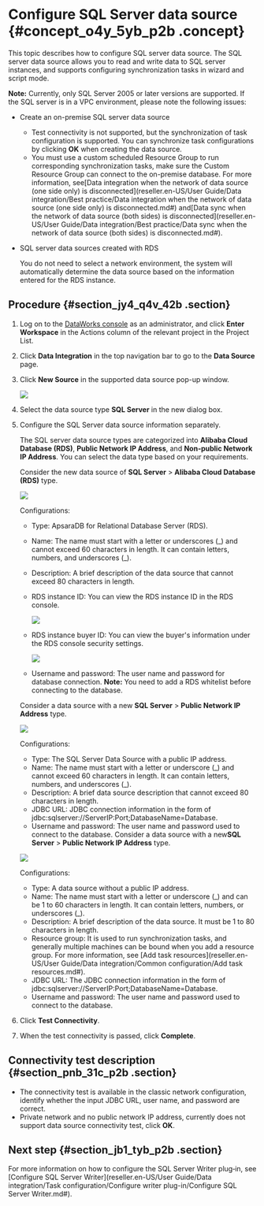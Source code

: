 # Configure SQL Server data source {#concept_o4y_5yb_p2b .concept}

This topic describes how to configure SQL server data source. The SQL server data source allows you to read and write data to SQL server instances, and supports configuring synchronization tasks in wizard and script mode.

**Note:** Currently, only SQL Server 2005 or later versions are supported. If the SQL server is in a VPC environment, please note the following issues:

-   Create an on-premise SQL server data source
    -   Test connectivity is not supported, but the synchronization of task configuration is supported. You can synchronize task configurations by clicking **OK** when creating the data source.
    -   You must use a custom scheduled Resource Group to run corresponding synchronization tasks, make sure the Custom Resource Group can connect to the on-premise database. For more information, see[Data integration when the network of data source \(one side only\) is disconnected](reseller.en-US/User Guide/Data integration/Best practice/Data integration when the network of data source (one side only) is disconnected.md#) and[Data sync when the network of data source \(both sides\) is disconnected](reseller.en-US/User Guide/Data integration/Best practice/Data sync when the network of data source (both sides) is disconnected.md#).
-   SQL server data sources created with RDS

    You do not need to select a network environment, the system will automatically determine the data source based on the information entered for the RDS instance.


## Procedure {#section_jy4_q4v_42b .section}

1.  Log on to the [DataWorks console](https://partners-intl.aliyun.com) as an administrator, and click **Enter Workspace** in the Actions column of the relevant project in the Project List.
2.  Click **Data Integration** in the top navigation bar to go to the **Data Source** page.
3.  Click **New Source** in the supported data source pop-up window.

    ![](http://static-aliyun-doc.oss-cn-hangzhou.aliyuncs.com/assets/img/16213/15514225497595_en-US.png)

4.  Select the data source type **SQL Server** in the new dialog box.
5.  Configure the SQL Server data source information separately.

    The SQL server data source types are categorized into **Alibaba Cloud Database \(RDS\)**, **Public Network IP Address**, and **Non-public Network IP Address**. You can select the data type based on your requirements.

    Consider the new data source of **SQL Server** \> **Alibaba Cloud Database \(RDS\)** type.

    ![](http://static-aliyun-doc.oss-cn-hangzhou.aliyuncs.com/assets/img/16213/15514225497596_en-US.png)

    Configurations:

    -   Type: ApsaraDB for Relational Database Server \(RDS\).
    -   Name: The name must start with a letter or underscores \(\_\) and cannot exceed 60 characters in length. It can contain letters, numbers, and underscores \(\_\).
    -   Description: A brief description of the data source that cannot exceed 80 characters in length.
    -   RDS instance ID: You can view the RDS instance ID in the RDS console.

        ![](http://static-aliyun-doc.oss-cn-hangzhou.aliyuncs.com/assets/img/16213/15514225497597_en-US.png)

    -   RDS instance buyer ID: You can view the buyer's information under the RDS console security settings.

        ![](http://static-aliyun-doc.oss-cn-hangzhou.aliyuncs.com/assets/img/16213/15514225497598_en-US.png)

    -   Username and password: The user name and password for database connection.
    **Note:** You need to add a RDS whitelist before connecting to the database.

    Consider a data source with a new **SQL Server** \> **Public Network IP Address** type.

    ![](http://static-aliyun-doc.oss-cn-hangzhou.aliyuncs.com/assets/img/16213/15514225497599_en-US.png)

    Configurations:

    -   Type: The SQL Server Data Source with a public IP address.
    -   Name: The name must start with a letter or underscore \(\_\) and cannot exceed 60 characters in length. It can contain letters, numbers, and underscores \(\_\).
    -   Description: A brief data source description that cannot exceed 80 characters in length.
    -   JDBC URL: JDBC connection information in the form of jdbc:sqlserver://ServerIP:Port;DatabaseName=Database.
    -   Username and password: The user name and password used to connect to the database.
    Consider a data source with a new**SQL Server** \> **Public Network IP Address** type.

    ![](http://static-aliyun-doc.oss-cn-hangzhou.aliyuncs.com/assets/img/16213/15514225497600_en-US.png)

    Configurations:

    -   Type: A data source without a public IP address.
    -   Name: The name must start with a letter or underscore \(\_\) and can be 1 to 60 characters in length. It can contain letters, numbers, or underscores \(\_\).
    -   Description: A brief description of the data source. It must be 1 to 80 characters in length.
    -   Resource group: It is used to run synchronization tasks, and generally multiple machines can be bound when you add a resource group. For more information, see [Add task resources](reseller.en-US/User Guide/Data integration/Common configuration/Add task resources.md#).
    -   JDBC URL: The JDBC connection information in the form of jdbc:sqlserver://ServerIP:Port;DatabaseName=Database.
    -   Username and password: The user name and password used to connect to the database.
6.  Click **Test Connectivity**.
7.  When the test connectivity is passed, click **Complete**.

## Connectivity test description {#section_pnb_31c_p2b .section}

-   The connectivity test is available in the classic network configuration, identify whether the input JDBC URL, user name, and password are correct.
-   Private network and no public network IP address, currently does not support data source connectivity test, click **OK**.

## Next step {#section_jb1_tyb_p2b .section}

For more information on how to configure the SQL Server Writer plug‑in, see [Configure SQL Server Writer](reseller.en-US/User Guide/Data integration/Task configuration/Configure writer plug-in/Configure SQL Server Writer.md#).


